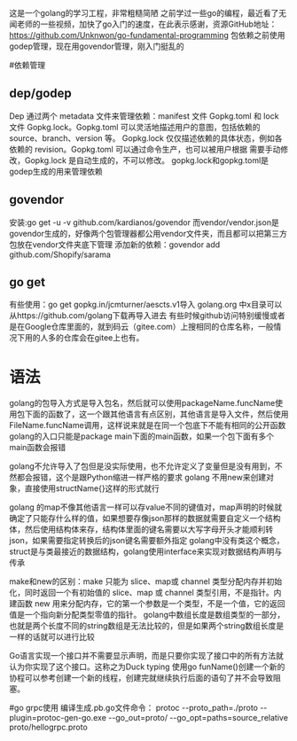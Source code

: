 这是一个golang的学习工程，非常粗糙简陋
之前学过一些go的编程，最近看了无闻老师的一些视频，加快了go入门的速度，在此表示感谢，资源GitHub地址：https://github.com/Unknwon/go-fundamental-programming
包依赖之前使用godep管理，现在用govendor管理，刚入门挺乱的


#依赖管理

## dep/godep
Dep 通过两个 metadata 文件来管理依赖：manifest 文件 Gopkg.toml 和 lock 文件 Gopkg.lock。Gopkg.toml 可以灵活地描述用户的意图，包括依赖的 source、branch、version 等。
Gopkg.lock 仅仅描述依赖的具体状态，例如各依赖的 revision。Gopkg.toml 可以通过命令生产，也可以被用户根据 需要手动修改，Gopkg.lock 是自动生成的，不可以修改。
gopkg.lock和gopkg.toml是godep生成的用来管理依赖

## govendor
安装:go get -u -v github.com/kardianos/govendor
而vendor/vendor.json是govendor生成的，好像两个包管理器都公用vendor文件夹，而且都可以把第三方包放在vendor文件夹底下管理
添加新的依赖：govendor add  github.com/Shopify/sarama 

## go get
有些使用：go get gopkg.in/jcmturner/aescts.v1导入
golang.org 中x目录可以从https://github.com/golang下载再导入进去
有些时候github访问特别缓慢或者是在Google仓库里面的，就到码云（gitee.com）上搜相同的仓库名称，一般情况下用的人多的仓库会在gitee上也有。


# 语法
golang的包导入方式是导入包名，然后就可以使用packageName.funcName使用包下面的函数了，这一个跟其他语言有点区别，其他语言是导入文件，然后使用FileName.funcName调用，这样说来就是在同一个包底下不能有相同的公开函数
golang的入口只能是package main下面的main函数，如果一个包下面有多个main函数会报错

golang不允许导入了包但是没实际使用，也不允许定义了变量但是没有用到，不然都会报错，这个是跟Python缩进一样严格的要求
golang 不用new来创建对象，直接使用structName{}这样的形式就行

golang 的map不像其他语言一样可以存value不同的键值对，map声明的时候就确定了只能存什么样的值，如果想要存像json那样的数据就需要自定义一个结构体，然后使用结构体来存，结构体里面的键名需要以大写字母开头才能顺利转json，如果需要指定转换后的json键名需要额外指定
golang中没有类这个概念，struct是与类最接近的数据结构，golang使用interface来实现对数据结构声明与传承

make和new的区别：make 只能为 slice、map或 channel 类型分配内存并初始化，同时返回一个有初始值的 slice、map 或 channel 类型引用，不是指针。内建函数 new 用来分配内存，它的第一个参数是一个类型，不是一个值，它的返回值是一个指向新分配类型零值的指针。
golang中数组长度是数组类型的一部分，也就是两个长度不同的string数组是无法比较的，但是如果两个string数组长度是一样的话就可以进行比较

Go语言实现一个接口并不需要显示声明，而是只要你实现了接口中的所有方法就认为你实现了这个接口。这称之为Duck typing
使用go funName()创建一个新的协程可以参考创建一个新的线程，创建完就继续执行后面的语句了并不会导致阻塞。

#go grpc使用
编译生成.pb.go文件命令：
protoc --proto_path=./proto --plugin=protoc-gen-go.exe --go_out=proto/ --go_opt=paths=source_relative proto/hellogrpc.proto


